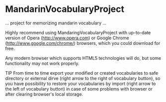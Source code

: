 # MandarinVocabularyProject
... project for memorizing mandarin vocabulary ...

Highly recommend using MandaringVocabularyProject with up-to-date version of 
Opera (http://www.opera.com) 
or 
Google Chrome (http://www.google.com/chrome/) 
browsers, which you could  download for free.

Any modern browser which supports HTML5 technologies will do, but some functionality may not work properly.

TIP
From time to time export your modified or created vocabularies to safe directory or external dirve (right arrow to the right of vocabulary button), so you have possibility to restore your vocabularies by import (right arrow to the left of vocabulary button) in case of some problems with browser or after clearing browser's local storage.
